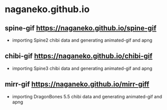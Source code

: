 # naganeko.github.io


## spine-gif https://naganeko.github.io/spine-gif

- importing Spine2 chibi data and generating animated-gif and apng


## chibi-gif https://naganeko.github.io/chibi-gif

- importing Spine3 chibi data and generating animated-gif and apng


## mirr-gif https://naganeko.github.io/mirr-giff

- importing DragonBones 5.5 chibi data and generating animated-gif and apng
